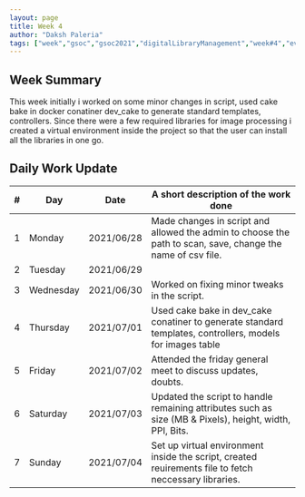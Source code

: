 ```yaml
---
layout: page
title: Week 4
author: "Daksh Paleria"
tags: ["week","gsoc","gsoc2021","digitalLibraryManagement","week#4","eval#1"]
---
```


## Week Summary
This week initially i worked on some minor changes in script, used cake bake in docker conatiner dev_cake to generate standard templates, controllers. Since there were a few required libraries for image processing i created a virtual environment inside the project so that the user can install all the libraries in one go.

## Daily Work Update

|\#|Day|Date|A short description of the work done|  
|---	|---	|---	|---	|  
|1   	| Monday 	|   2021/06/28	| Made changes in script and allowed the admin to choose the path to scan, save, change the name of csv file. |  
|2   	| Tuesday  	|   2021/06/29	| 	|  
|3   	| Wednesday  	|  2021/06/30 	| Worked on fixing minor tweaks in the script. |  
|4   	| Thursday  	|   2021/07/01	| Used cake bake in dev_cake conatiner to generate standard templates, controllers, models for images table |  
|5   	| Friday  	|   2021/07/02	| Attended the friday general meet to discuss updates, doubts. |  
|6   	| Saturday  	|   2021/07/03	| Updated the script to handle remaining attributes such as size (MB & Pixels), height, width, PPI, Bits.	|  
|7   	| Sunday  	|   2021/07/04	| Set up virtual environment inside the script, created reuirements file to fetch neccessary libraries. |  
